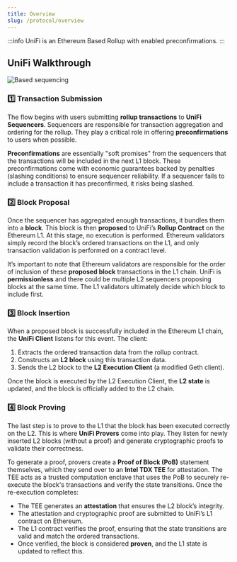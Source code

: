 ```yaml
---
title: Overview
slug: /protocol/overview
---
```


:::info
UniFi is an Ethereum Based Rollup with enabled preconfirmations.
:::

## UniFi Walkthrough
![Based sequencing](/img/rollup/based-sequencing.png)

### 1️⃣ Transaction Submission
The flow begins with users submitting **rollup transactions** to **UniFi Sequencers**. Sequencers are responsible for transaction aggregation and ordering for the rollup. They play a critical role in offering **preconfirmations** to users when possible.

**Preconfirmations** are essentially "soft promises" from the sequencers that the transactions will be included in the next L1 block. These preconfirmations come with economic guarantees backed by penalties (slashing conditions) to ensure sequencer reliability. If a sequencer fails to include a transaction it has preconfirmed, it risks being slashed.

### 2️⃣ Block Proposal
Once the sequencer has aggregated enough transactions, it bundles them into a **block**. This block is then **proposed** to UniFi’s **Rollup Contract** on the Ethereum L1. At this stage, no execution is performed. Ethereum validators simply record the block’s ordered transactions on the L1, and only transaction validation is performed on a contract level.

It’s important to note that Ethereum validators are responsible for the order of inclusion of these **proposed block** transactions in the L1 chain. UniFi is **permissionless** and there could be multiple L2 sequencers proposing blocks at the same time. The L1 validators ultimately decide which block to include first.

### 3️⃣ Block Insertion
When a proposed block is successfully included in the Ethereum L1 chain, the **UniFi Client** listens for this event. The client:
   1. Extracts the ordered transaction data from the rollup contract.
   2. Constructs an **L2 block** using this transaction data.
   3. Sends the L2 block to the **L2 Execution Client** (a modified Geth client).

Once the block is executed by the L2 Execution Client, the **L2 state** is updated, and the block is officially added to the L2 chain.

### 4️⃣ Block Proving
The last step is to prove to the L1 that the block has been executed correctly on the L2. This is where **UniFi Provers** come into play. They listen for newly inserted L2 blocks (without a proof) and generate cryptographic proofs to validate their correctness.

To generate a proof, provers create a **Proof of Block (PoB)** statement themselves, which they send over to an **Intel TDX TEE** for attestation. The TEE acts as a trusted computation enclave that uses the PoB to securely re-execute the block's transactions and verify the state transitions. Once the re-execution completes:

- The TEE generates an **attestation** that ensures the L2 block’s integrity.
- The attestation and cryptographic proof are submitted to UniFi’s L1 contract on Ethereum.
- The L1 contract verifies the proof, ensuring that the state transitions are valid and match the ordered transactions.
- Once verified, the block is considered **proven**, and the L1 state is updated to reflect this.

